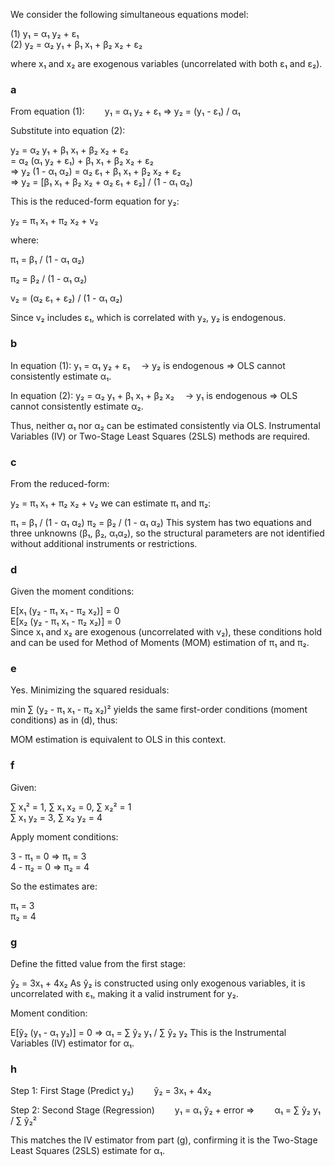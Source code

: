 

We consider the following simultaneous equations model:

(1)  y₁ = α₁ y₂ + ε₁  
(2)  y₂ = α₂ y₁ + β₁ x₁ + β₂ x₂ + ε₂  

where x₁ and x₂ are exogenous variables (uncorrelated with both ε₁ and ε₂).

### a 

From equation (1):
  y₁ = α₁ y₂ + ε₁
⇒ y₂ = (y₁ - ε₁) / α₁

Substitute into equation (2):

y₂ = α₂ y₁ + β₁ x₁ + β₂ x₂ + ε₂  
    = α₂ (α₁ y₂ + ε₁) + β₁ x₁ + β₂ x₂ + ε₂  
⇒ y₂ (1 - α₁ α₂) = α₂ ε₁ + β₁ x₁ + β₂ x₂ + ε₂  
⇒ y₂ = [β₁ x₁ + β₂ x₂ + α₂ ε₁ + ε₂] / (1 - α₁ α₂)

This is the reduced-form equation for y₂:

y₂ = π₁ x₁ + π₂ x₂ + v₂

where:

π₁ = β₁ / (1 - α₁ α₂)

π₂ = β₂ / (1 - α₁ α₂)

v₂ = (α₂ ε₁ + ε₂) / (1 - α₁ α₂)

Since v₂ includes ε₁, which is correlated with y₂, y₂ is endogenous.


### b

In equation (1): y₁ = α₁ y₂ + ε₁
 → y₂ is endogenous ⇒ OLS cannot consistently estimate α₁.

In equation (2): y₂ = α₂ y₁ + β₁ x₁ + β₂ x₂
 → y₁ is endogenous ⇒ OLS cannot consistently estimate α₂.

Thus, neither α₁ nor α₂ can be estimated consistently via OLS. Instrumental Variables (IV) or Two-Stage Least Squares (2SLS) methods are required.

### c 

From the reduced-form:

y₂ = π₁ x₁ + π₂ x₂ + v₂
we can estimate π₁ and π₂:

π₁ = β₁ / (1 - α₁ α₂)
π₂ = β₂ / (1 - α₁ α₂)
This system has two equations and three unknowns (β₁, β₂, α₁α₂), so the structural parameters are not identified without additional instruments or restrictions.

### d 

Given the moment conditions:

E[x₁ (y₂ - π₁ x₁ - π₂ x₂)] = 0  
E[x₂ (y₂ - π₁ x₁ - π₂ x₂)] = 0  
Since x₁ and x₂ are exogenous (uncorrelated with v₂), these conditions hold and can be used for Method of Moments (MOM) estimation of π₁ and π₂.

### e 

Yes. Minimizing the squared residuals:

min ∑ (y₂ - π₁ x₁ - π₂ x₂)²
yields the same first-order conditions (moment conditions) as in (d), thus:

MOM estimation is equivalent to OLS in this context.

### f 

Given:

∑ x₁² = 1, ∑ x₁ x₂ = 0, ∑ x₂² = 1  
∑ x₁ y₂ = 3, ∑ x₂ y₂ = 4

Apply moment conditions:

3 - π₁ = 0 ⇒ π₁ = 3  
4 - π₂ = 0 ⇒ π₂ = 4

So the estimates are:

π₁ = 3  
π₂ = 4

### g 

Define the fitted value from the first stage:

ŷ₂ = 3x₁ + 4x₂
As ŷ₂ is constructed using only exogenous variables, it is uncorrelated with ε₁, making it a valid instrument for y₂.

Moment condition:

E[ŷ₂ (y₁ - α₁ y₂)] = 0
⇒ α₁ = ∑ ŷ₂ y₁ / ∑ ŷ₂ y₂
This is the Instrumental Variables (IV) estimator for α₁.

### h

Step 1: First Stage (Predict y₂)
  ŷ₂ = 3x₁ + 4x₂

Step 2: Second Stage (Regression)
  y₁ = α₁ ŷ₂ + error
⇒
  α₁ = ∑ ŷ₂ y₁ / ∑ ŷ₂²

This matches the IV estimator from part (g), confirming it is the Two-Stage Least Squares (2SLS) estimate for α₁.
